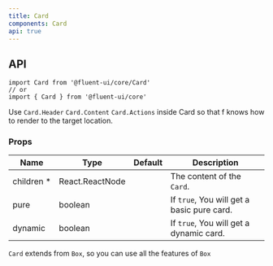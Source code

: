 ```yaml
---
title: Card
components: Card
api: true
---
```


## API

```
import Card from '@fluent-ui/core/Card'
// or
import { Card } from '@fluent-ui/core'
```

Use `Card.Header` `Card.Content` `Card.Actions` inside Card so that f knows how to render to the target location.

### Props

| Name | Type | Default | Description |
| --- | --- | --- | --- |
| children&nbsp;* | React.ReactNode |  | The content of the `Card`. |
| pure | boolean |  | If `true`, You will get a basic pure card. |
| dynamic | boolean |  | If `true`, You will get a dynamic card. |

`Card` extends from `Box`, so you can use all the features of `Box`
